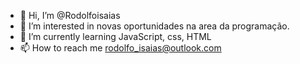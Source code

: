 - 👋 Hi, I’m @Rodolfoisaias
- 👀 I’m interested in novas oportunidades na area da programação.
- 🌱 I’m currently learning JavaScript, css, HTML
- 📫 How to reach me  rodolfo_isaias@outlook.com
<!---
Rodolfoisaias/Rodolfoisaias is a ✨ special ✨ repository because its `README.md` (this file) appears on your GitHub profile.
You can click the Preview link to take a look at your changes.
--->
